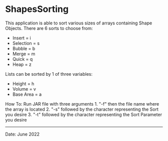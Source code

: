 # ShapesSorting
This application is able to sort various sizes of arrays containing Shape Objects.
There are 6 sorts to choose from:
* Insert = i
* Selection = s
* Bubble = b
* Merge = m
* Quick = q 
* Heap = z

Lists can be sorted by 1 of three variables:
* Height = h
* Volume = v
* Base Area = a


How To:
Run JAR file with three arguments
	1. "-f" then the file name where the array is located
	2. "-s" followed by the character representing the Sort you desire
	3. "-t" followed by the character representing the Sort Parameter you desire

<hr>
Date: June 2022

